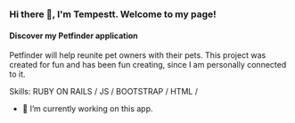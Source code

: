 ### Hi there 👋, I'm Tempestt.  Welcome to my page!
#### Discover my Petfinder application

Petfinder will help reunite pet owners with their pets.  This project was created for fun and has been fun creating, since I am personally connected to it.

Skills: RUBY ON RAILS / JS / BOOTSTRAP / HTML /

- 🔭 I’m currently working on this app. 





